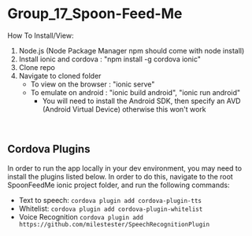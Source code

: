 # Group_17_Spoon-Feed-Me </br>

How To Install/View: </br>
1. Node.js (Node Package Manager npm should come with node install) </br>
2. Install ionic and cordova : "npm install -g cordova ionic" </br>
3. Clone repo </br>
4. Navigate to cloned folder </br>
    - To view on the browser : "ionic serve" </br>
    - To emulate on android  : "ionic build android", "ionic run android" </br>
        - You will need to install the Android SDK, then specify an AVD (Android Virtual Device) otherwise this won't work
</br>

## Cordova Plugins </br>
In order to run the app locally in your dev environment, you may need to install the plugins listed below. In order to do this, navigate to the root SpoonFeedMe ionic project folder, and run the following commands: 

* Text to speech: ```cordova plugin add cordova-plugin-tts```
* Whitelist: ```cordova plugin add cordova-plugin-whitelist```
* Voice Recognition ```cordova plugin add https://github.com/milestester/SpeechRecognitionPlugin```
